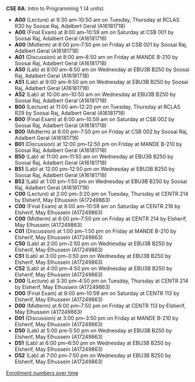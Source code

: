 **CSE 8A**: Intro to Programming 1 (4 units)

- **A00** (Lecture) at 9:30 am–10:50 am on Tuesday, Thursday at RCLAS R30 by Soosai Raj, Adalbert Geral (A16181718)
- **A00** (Final Exam) at 8:00 am–10:59 am on Saturday at CSB 001 by Soosai Raj, Adalbert Geral (A16181718)
- **A00** (Midterm) at 6:00 pm–7:50 pm on Friday at CSB 001 by Soosai Raj, Adalbert Geral (A16181718)
- **A01** (Discussion) at 8:00 am–8:50 am on Friday at MANDE B-210 by Soosai Raj, Adalbert Geral (A16181718)
- **A50** (Lab) at 8:00 am–8:50 am on Wednesday at EBU3B B250 by Soosai Raj, Adalbert Geral (A16181718)
- **A51** (Lab) at 9:00 am–9:50 am on Wednesday at EBU3B B250 by Soosai Raj, Adalbert Geral (A16181718)
- **A52** (Lab) at 10:00 am–10:50 am on Wednesday at EBU3B B250 by Soosai Raj, Adalbert Geral (A16181718)
- **B00** (Lecture) at 11:00 am–12:20 pm on Tuesday, Thursday at RCLAS R29 by Soosai Raj, Adalbert Geral (A16181718)
- **B00** (Final Exam) at 8:00 am–10:59 am on Saturday at CSB 002 by Soosai Raj, Adalbert Geral (A16181718)
- **B00** (Midterm) at 6:00 pm–7:50 pm on Friday at CSB 002 by Soosai Raj, Adalbert Geral (A16181718)
- **B01** (Discussion) at 12:00 pm–12:50 pm on Friday at MANDE B-210 by Soosai Raj, Adalbert Geral (A16181718)
- **B50** (Lab) at 11:00 am–11:50 am on Wednesday at EBU3B B250 by Soosai Raj, Adalbert Geral (A16181718)
- **B51** (Lab) at 12:00 pm–12:50 pm on Wednesday at EBU3B B250 by Soosai Raj, Adalbert Geral (A16181718)
- **B52** (Lab) at 1:00 pm–1:50 pm on Wednesday at EBU3B B250 by Soosai Raj, Adalbert Geral (A16181718)
- **C00** (Lecture) at 2:00 pm–3:20 pm on Tuesday, Thursday at CENTR 214 by Elsherif, May Elhussein (A17249863)
- **C00** (Final Exam) at 8:00 am–10:59 am on Saturday at CENTR 216 by Elsherif, May Elhussein (A17249863)
- **C00** (Midterm) at 6:00 pm–7:50 pm on Friday at CENTR 214 by Elsherif, May Elhussein (A17249863)
- **C01** (Discussion) at 1:00 pm–1:50 pm on Friday at MANDE B-210 by Elsherif, May Elhussein (A17249863)
- **C50** (Lab) at 2:00 pm–2:50 pm on Wednesday at EBU3B B250 by Elsherif, May Elhussein (A17249863)
- **C51** (Lab) at 3:00 pm–3:50 pm on Wednesday at EBU3B B250 by Elsherif, May Elhussein (A17249863)
- **C52** (Lab) at 4:00 pm–4:50 pm on Wednesday at EBU3B B250 by Elsherif, May Elhussein (A17249863)
- **D00** (Lecture) at 3:30 pm–4:50 pm on Tuesday, Thursday at CENTR 214 by Elsherif, May Elhussein (A17249863)
- **D00** (Final Exam) at 8:00 am–10:59 am on Saturday at CENTR 113 by Elsherif, May Elhussein (A17249863)
- **D00** (Midterm) at 6:00 pm–7:50 pm on Friday at CENTR 113 by Elsherif, May Elhussein (A17249863)
- **D01** (Discussion) at 3:00 pm–3:50 pm on Friday at MANDE B-210 by Elsherif, May Elhussein (A17249863)
- **D50** (Lab) at 5:00 pm–5:50 pm on Wednesday at EBU3B B250 by Elsherif, May Elhussein (A17249863)
- **D51** (Lab) at 6:00 pm–6:50 pm on Wednesday at EBU3B B250 by Elsherif, May Elhussein (A17249863)
- **D52** (Lab) at 7:00 pm–7:50 pm on Wednesday at EBU3B B250 by Elsherif, May Elhussein (A17249863)

[Enrollment numbers over time](./CSE8A.tsv)
